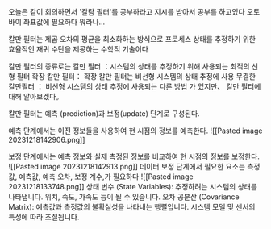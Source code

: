 오늘은 같이 회의하면서 '칼람 필터'를 공부하라고 지시를 받아서 공부를 하고있다
오토바이 좌표값에 필요하다 뭐라나...


칼만 필터는 제곱 오차의 평균을 최소화하는 방식으로 프로세스 상태를 추정하기 위한 효율적인 재귀 수단을 제공하는 수학적 기술이다

칼만 필터의 종류로는 칼만 필터 ：시스템의 상태를 추정하기 위해 사용되는 최적의 선형 필터 확장 칼만 필터： 확장 칼만 필터는 비선형 시스템의 상태 추정에 사용 무결한 칼만필터 ： 비선형 시스템의 상태 추정에 사용되는 다른 방법 가 있지만、 칼만 필터에 대해 알아보겠다。

칼만 필터는 예측 (prediction)과 보정(update) 단계로 구성된다.


예측 단계에서는 이전 정보들을 사용하여 현 시점의 정보를 예측한다.
![[Pasted image 20231218142906.png]]

보정 단계에서는 예측 정보와 실제 측정된 정보를 비교하여 현 시점의 정보를 보정한다.
![[Pasted image 20231218142913.png]]
데이터 보정 단계에서 필요한 요소는 측정값, 예측값, 예측 오차, 보정 계수,가 필요하다
![[Pasted image 20231218133748.png]]
상태 변수 (State Variables): 추정하려는 시스템의 상태를 나타냅니다. 위치, 속도, 가속도 등이 될 수 있습니다. 오차 공분산 (Covariance Matrix): 예측값과 측정값의 불확실성을 나타내는 행렬입니다. 시스템 모델 및 센서의 특성에 따라 조절됩니다.